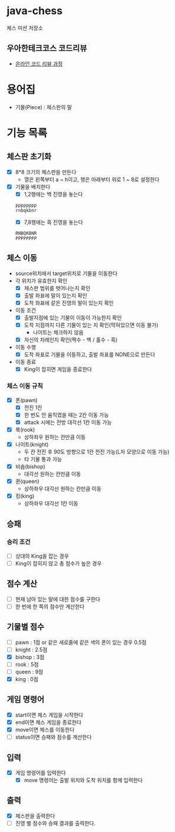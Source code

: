 # java-chess

체스 미션 저장소

## 우아한테크코스 코드리뷰

- [온라인 코드 리뷰 과정](https://github.com/woowacourse/woowacourse-docs/blob/master/maincourse/README.md)

# 용어집

- 기물(Piece) : 체스판의 말

# 기능 목록

## 체스판 초기화

- [x] 8*8 크기의 체스판을 만든다
    - 열은 왼쪽부터 a ~ h이고, 행은 아래부터 위로 1 ~ 8로 설정한다
- [x] 기물을 배치한다
    - [x] 1,2행에는 백 진영을 놓는다
  ```
  pppppppp
  rnbqkbnr
  ```
    - [x] 7,8행에는 흑 진영을 놓는다
  ```
  RNBQKBNR
  PPPPPPPP
  ```

## 체스 이동

- source위치에서 target위치로 기물을 이동한다
- 각 위치가 유효한지 확인
    - [x] 체스판 범위를 벗어나는지 확인
    - [x] 출발 좌표에 말이 있는지 확인
    - [x] 도착 좌표에 같은 진영의 말이 있는지 확인

- 이동 조건
    - [x] 출발지점에 있는 기물이 이동이 가능한지 확인
    - [x] 도착 지점까지 다른 기물이 있는 지 확인(막혀있으면 이동 불가)
        - 나이트는 체크하지 않음
    - [x] 자신의 차례인지 확인(짝수 - 백 / 홀수 - 흑)

- 이동 수행
    - [x] 도착 좌표로 기물을 이동하고, 출발 좌표를 NONE으로 만든다

- 이동 종료
    - [x] King이 잡히면 게임을 종료한다

### 체스 이동 규칙

- [x] 폰(pawn)
    - [x] 전진 1칸
    - [x] 한 번도 안 움직였을 때는 2칸 이동 가능
    - [x] attack 시에는 전방 대각선 1칸 이동 가능
- [x] 룩(rook)
    - 상하좌우 원하는 칸만큼 이동
- [x] 나이트(knight)
    - 두 칸 전진 후 90도 방향으로 1칸 전진 가능(L자 모양으로 이동 가능)
    - 타 기물 통과 가능
- [x] 비숍(bishop)
    - 대각선 원하는 칸만큼 이동
- [x] 퀸(queen)
    - 상하좌우 대각선 원하는 칸만큼 이동
- [x] 킹(king)
    - 상하좌우 대각선 1칸 이동

## 승패

### 승리 조건

- [ ] 상대의 King을 잡는 경우
- [ ] King이 잡히지 않고 총 점수가 높은 경우

## 점수 계산

- [ ] 현재 남아 있는 말에 대한 점수를 구한다
- [ ] 한 번에 한 쪽의 점수만 계산한다

## 기물별 점수

- [ ] pawn : 1점 or 같은 세로줄에 같은 색의 폰이 있는 경우 0.5점
- [ ] knight : 2.5점
- [x] bishop : 3점
- [ ] rook : 5점
- [ ] queen : 9점
- [x] king : 0점

## 게임 명령어

- [x] start이면 체스 게임을 시작한다
- [x] end이면 체스 게임을 종료한다
- [x] move이면 체스를 이동한다
- [ ] status이면 승패와 점수를 계산한다

## 입력

- [x] 게임 명령어를 입력한다
    - [x] move 명령어는 출발 위치와 도착 위치를 함께 입력한다

## 출력

- [x] 체스판을 출력한다
- [ ] 진영 별 점수와 승패 결과를 출력한다.
